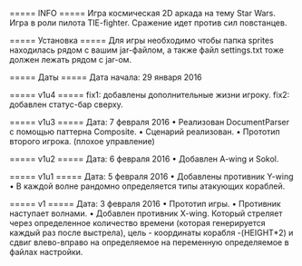 ===== INFO =====
Игра космическая 2D аркада на тему Star Wars. Игра в роли пилота TIE-fighter. Сражение идет против сил повстанцев.

===== Установка =====
Для игры необходимо чтобы папка sprites находилась рядом с вашим jar-файлом, а также файл settings.txt тоже должен лежать рядом с jar-ом.

===== Даты =====
Дата начала: 29 января 2016


===== v1u4 =====
fix1: добавлены дополнительные жизни игроку.
fix2: добавлен статус-бар сверху.

===== v1u3 =====
Дата: 7 февраля 2016
• Реализован DocumentParser с помощью паттерна Composite.
• Сценарий реализован.
• Прототип второго игрока. (плохое управление)

===== v1u2 =====
Дата: 6 февраля 2016
• Добавлен A-wing и Sokol.

===== v1u1 =====
Дата: 5 февраля 2016
• Добавлены противник Y-wing
• В каждой волне рандомно определяется типы атакующих кораблей.

===== v1 =====
Дата: 3 февраля 2016
• Прототип игры.
• Противник наступает волнами.
• Добавлен противник X-wing. Который стреляет через определенное количество времени
(которая генерируется каждый раз после выстрела), цель - координаты корабля -(HEIGHT*2) и сдвиг влево-вправо
на определяемое на переменную определяемое в файлах настройки.
